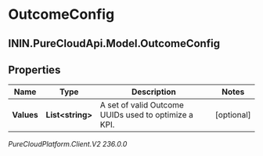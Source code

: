# OutcomeConfig

## ININ.PureCloudApi.Model.OutcomeConfig

## Properties

|Name | Type | Description | Notes|
|------------ | ------------- | ------------- | -------------|
| **Values** | **List&lt;string&gt;** | A set of valid Outcome UUIDs used to optimize a KPI. | [optional] |



_PureCloudPlatform.Client.V2 236.0.0_
